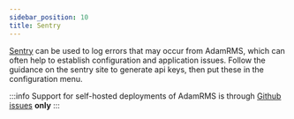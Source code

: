 ```yaml
---
sidebar_position: 10
title: Sentry
---
```


[Sentry](https://sentry.io/welcome/) can be used to log errors that may occur from AdamRMS, which can often help to establish configuration and application issues. Follow the guidance on the sentry site to generate api keys, then put these in the configuration menu.

:::info
Support for self-hosted deployments of AdamRMS is through [Github issues](https://github.com/adam-rms/adam-rms/issues/new/choose) **only**
:::
